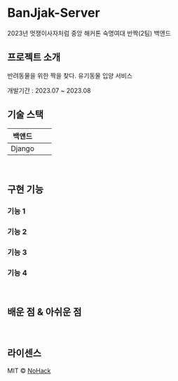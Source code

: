 # BanJjak-Server

2023년 멋쟁이사자처럼 중앙 해커톤 숙명여대 반짝(2팀) 백앤드

## 프로젝트 소개

<p align="justify">
반려동물을 위한 짝을 찾다. 유기동물 입양 서비스
</p>
개발기간 : 2023.07 ~ 2023.08

<br>

## 기술 스택

| 백앤드 |     |     |
| :----: | :-: | :-: |
| Django |     |     |

<br>

## 구현 기능

### 기능 1

### 기능 2

### 기능 3

### 기능 4

<br>

## 배운 점 & 아쉬운 점

<p align="justify">

</p>

<br>

## 라이센스

MIT &copy; [NoHack](mailto:lbjp114@gmail.com)
